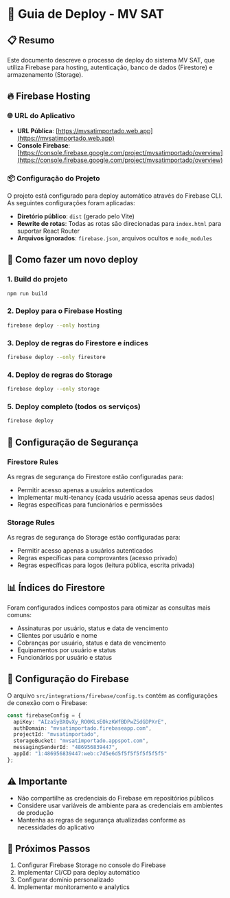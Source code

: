 # 🚀 Guia de Deploy - MV SAT

## 📋 Resumo
Este documento descreve o processo de deploy do sistema MV SAT, que utiliza Firebase para hosting, autenticação, banco de dados (Firestore) e armazenamento (Storage).

## 🔥 Firebase Hosting

### 🌐 URL do Aplicativo
- **URL Pública**: [https://mvsatimportado.web.app](https://mvsatimportado.web.app)
- **Console Firebase**: [https://console.firebase.google.com/project/mvsatimportado/overview](https://console.firebase.google.com/project/mvsatimportado/overview)

### 📦 Configuração do Projeto
O projeto está configurado para deploy automático através do Firebase CLI. As seguintes configurações foram aplicadas:

- **Diretório público**: `dist` (gerado pelo Vite)
- **Rewrite de rotas**: Todas as rotas são direcionadas para `index.html` para suportar React Router
- **Arquivos ignorados**: `firebase.json`, arquivos ocultos e `node_modules`

## 🔄 Como fazer um novo deploy

### 1. Build do projeto
```bash
npm run build
```

### 2. Deploy para o Firebase Hosting
```bash
firebase deploy --only hosting
```

### 3. Deploy de regras do Firestore e índices
```bash
firebase deploy --only firestore
```

### 4. Deploy de regras do Storage
```bash
firebase deploy --only storage
```

### 5. Deploy completo (todos os serviços)
```bash
firebase deploy
```

## 🔐 Configuração de Segurança

### Firestore Rules
As regras de segurança do Firestore estão configuradas para:
- Permitir acesso apenas a usuários autenticados
- Implementar multi-tenancy (cada usuário acessa apenas seus dados)
- Regras específicas para funcionários e permissões

### Storage Rules
As regras de segurança do Storage estão configuradas para:
- Permitir acesso apenas a usuários autenticados
- Regras específicas para comprovantes (acesso privado)
- Regras específicas para logos (leitura pública, escrita privada)

## 📊 Índices do Firestore
Foram configurados índices compostos para otimizar as consultas mais comuns:
- Assinaturas por usuário, status e data de vencimento
- Clientes por usuário e nome
- Cobranças por usuário, status e data de vencimento
- Equipamentos por usuário e status
- Funcionários por usuário e status

## 🔧 Configuração do Firebase
O arquivo `src/integrations/firebase/config.ts` contém as configurações de conexão com o Firebase:

```typescript
const firebaseConfig = {
  apiKey: "AIzaSyBXQvXy_RO0KLsEOkzKWfBDPwZSdGDPXrE",
  authDomain: "mvsatimportado.firebaseapp.com",
  projectId: "mvsatimportado",
  storageBucket: "mvsatimportado.appspot.com",
  messagingSenderId: "486956839447",
  appId: "1:486956839447:web:c7d5e6d5f5f5f5f5f5f5f5"
};
```

## ⚠️ Importante
- Não compartilhe as credenciais do Firebase em repositórios públicos
- Considere usar variáveis de ambiente para as credenciais em ambientes de produção
- Mantenha as regras de segurança atualizadas conforme as necessidades do aplicativo

## 📝 Próximos Passos
1. Configurar Firebase Storage no console do Firebase
2. Implementar CI/CD para deploy automático
3. Configurar domínio personalizado
4. Implementar monitoramento e analytics 